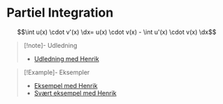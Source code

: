 # Partiel Integration

$$\int u(x) \cdot v'(x) \dx= u(x) \cdot v(x) - \int u'(x) \cdot v(x) \dx$$

>[!note]- Udledning
>- [Udledning med Henrik](https://youtu.be/sGlXgFbmvws)

>[!Example]- Eksempler
>- [Eksempel med Henrik](https://youtu.be/IMTxnWypzBw)
>- [Svært eksempel med Henrik](https://youtu.be/aDdV2X6MWEc)

